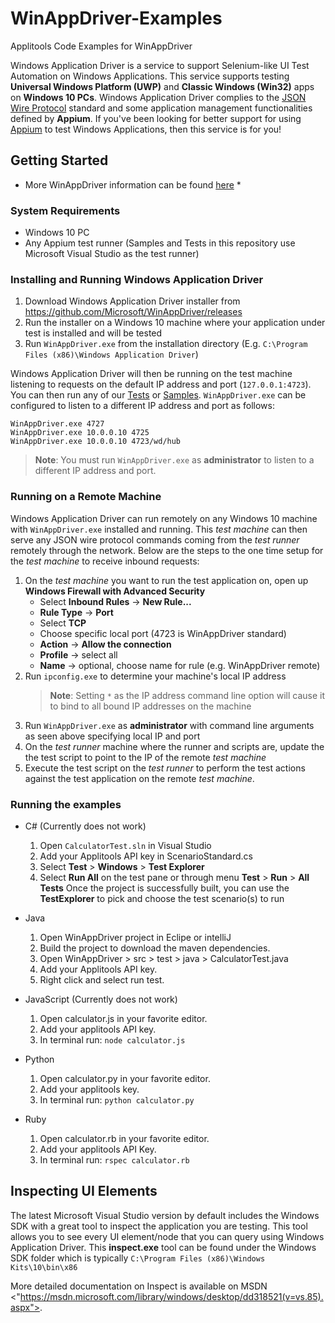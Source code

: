 # WinAppDriver-Examples
Applitools Code Examples for WinAppDriver

Windows Application Driver is a service to support Selenium-like UI Test Automation on Windows Applications. This service supports testing **Universal Windows Platform (UWP)** and **Classic Windows (Win32)** apps on **Windows 10 PCs**. Windows Application Driver complies to the [JSON Wire Protocol](https://github.com/SeleniumHQ/selenium/wiki/JsonWireProtocol) standard and some application management functionalities defined by **Appium**. If you've been looking for better support for using [Appium](http://appium.io) to test Windows Applications, then this service is for you!

## Getting Started

* More WinAppDriver information can be found [here](https://github.com/Microsoft/WinAppDriver) *

### System Requirements

- Windows 10 PC
- Any Appium test runner (Samples and Tests in this repository use Microsoft Visual Studio as the test runner)

### Installing and Running Windows Application Driver

1. Download Windows Application Driver installer from <https://github.com/Microsoft/WinAppDriver/releases>
2. Run the installer on a Windows 10 machine where your application under test is installed and will be tested
3. Run `WinAppDriver.exe` from the installation directory (E.g. `C:\Program Files (x86)\Windows Application Driver`)

Windows Application Driver will then be running on the test machine listening to requests on the default IP address and port (`127.0.0.1:4723`). You can then run any of our [Tests](/Tests/) or [Samples](/Samples). `WinAppDriver.exe` can be configured to listen to a different IP address and port as follows:

```
WinAppDriver.exe 4727
WinAppDriver.exe 10.0.0.10 4725
WinAppDriver.exe 10.0.0.10 4723/wd/hub
```

> **Note**: You must run `WinAppDriver.exe` as **administrator** to listen to a different IP address and port.

### Running on a Remote Machine

Windows Application Driver can run remotely on any Windows 10 machine with `WinAppDriver.exe` installed and running. This *test machine* can then serve any JSON wire protocol commands coming from the *test runner* remotely through the network. Below are the steps to the one time setup for the *test machine* to receive inbound requests:

1. On the *test machine* you want to run the test application on, open up **Windows Firewall with Advanced Security**
   - Select **Inbound Rules** -> **New Rule...**
   - **Rule Type** -> **Port**
   - Select **TCP**
   - Choose specific local port (4723 is WinAppDriver standard)
   - **Action** -> **Allow the connection**
   - **Profile** -> select all
   - **Name** -> optional, choose name for rule (e.g. WinAppDriver remote)
2. Run `ipconfig.exe` to determine your machine's local IP address
   > **Note**: Setting `*` as the IP address command line option will cause it to bind to all bound IP addresses on the machine
3. Run `WinAppDriver.exe` as **administrator** with command line arguments as seen above specifying local IP and port
4. On the *test runner* machine where the runner and scripts are, update the the test script to point to the IP of the remote *test machine*
5. Execute the test script on the *test runner* to perform the test actions against the test application on the remote *test machine*.

### Running the examples
* C# (Currently does not work)
   1. Open `CalculatorTest.sln` in Visual Studio
   2. Add your Applitools API key in ScenarioStandard.cs
   3. Select **Test** > **Windows** > **Test Explorer**
   4. Select **Run All** on the test pane or through menu **Test** > **Run** > **All Tests**
    Once the project is successfully built, you can use the **TestExplorer** to pick and choose the test scenario(s) to run

* Java
   1. Open WinAppDriver project in Eclipe or intelliJ
   2. Build the project to download the maven dependencies.
   3. Open WinAppDriver > src > test > java > CalculatorTest.java
   4. Add your Applitools API key.
   5. Right click and select run test.

* JavaScript (Currently does not work)
   1. Open calculator.js in your favorite editor.
   2. Add your applitools API key.
   3. In terminal run: `node calculator.js`

* Python
   1. Open calculator.py in your favorite editor.
   2. Add your applitools key.
   3. In terminal run: `python calculator.py`

* Ruby
   1. Open calculator.rb in your favorite editor.
   2. Add your applitools API Key.
   3. In terminal run: `rspec calculator.rb`
   
## Inspecting UI Elements

The latest Microsoft Visual Studio version by default includes the Windows SDK with a great tool to inspect the application you are testing. This tool allows you to see every UI element/node that you can query using Windows Application Driver. This **inspect.exe** tool can be found under the Windows SDK folder which is typically `C:\Program Files (x86)\Windows Kits\10\bin\x86`

More detailed documentation on Inspect is available on MSDN <"https://msdn.microsoft.com/library/windows/desktop/dd318521(v=vs.85).aspx">.